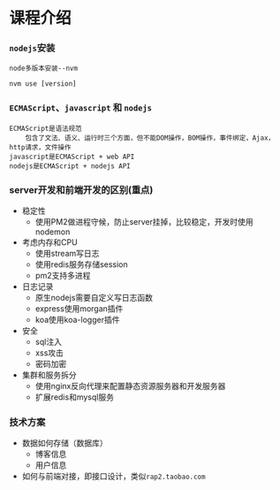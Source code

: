 # 课程介绍

### `nodejs`安装

```
node多版本安装--nvm

nvm use [version]
```

### `ECMAScript`、`javascript` 和 `nodejs`

```
ECMAScript是语法规范
	包含了文法、语义、运行时三个方面，但不能DOM操作，BOM操作，事件绑定，Ajax，http请求，文件操作
javascript是ECMAScript + web API
nodejs是ECMAScript + nodejs API
```

### server开发和前端开发的区别(重点)

+ 稳定性
  + 使用PM2做进程守候，防止server挂掉，比较稳定，开发时使用nodemon
+ 考虑内存和CPU
  + 使用stream写日志
  + 使用redis服务存储session
  + pm2支持多进程
+ 日志记录
  + 原生nodejs需要自定义写日志函数
  + express使用morgan插件
  + koa使用koa-logger插件
+ 安全
  + sql注入
  + xss攻击
  + 密码加密
+ 集群和服务拆分
  + 使用nginx反向代理来配置静态资源服务器和开发服务器
  + 扩展redis和mysql服务

### 技术方案

+ 数据如何存储（数据库）
  + 博客信息
  + 用户信息
+ 如何与前端对接，即接口设计，类似`rap2.taobao.com`